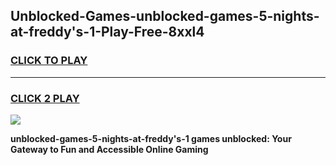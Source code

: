 
## Unblocked-Games-unblocked-games-5-nights-at-freddy's-1-Play-Free-8xxl4
<h3>
<a href="https://premium76.site?title=unblocked-games-5-nights-at-freddy's-1&ref=22A">CLICK TO PLAY</a></h3>
<hr>

<h3>
<a href="https://premium76.site?title=unblocked-games-5-nights-at-freddy's-1&ref=22A">CLICK 2 PLAY</a>
  
</h3>

<a href="https://premium76.site?title=unblocked-games-5-nights-at-freddy's-1&ref=22A"><img src="https://clearcache.store/games.png"></a>


**unblocked-games-5-nights-at-freddy's-1 games unblocked: Your Gateway to Fun and Accessible Online Gaming**
